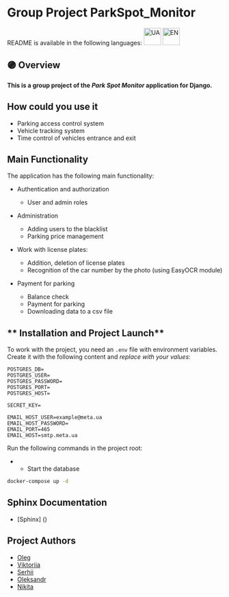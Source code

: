 # Group Project ParkSpot_Monitor

README is available in the following languages:
<a href="https://https://github.com/olegdenko/ParkSpot_Monitor/blob/dev/README.md">
<img src="https://em-content.zobj.net/thumbs/120/apple/354/flag-ukraine_1f1fa-1f1e6.png" alt="UA" width="40" height="40"></a>
<a href="https://github.com/olegdenko/ParkSpot_Monitor/blob/dev/README.eng.md">
<img src="https://em-content.zobj.net/thumbs/120/apple/354/flag-united-states_1f1fa-1f1f8.png" alt="EN" width="40" height="40"></a>


## :purple_circle: **Overview**

**This is a group project of the *Park Spot Monitor* application for Django.**

## How could you use it

* Parking access control system
* Vehicle tracking system
* Time control of vehicles entrance and exit

## **Main Functionality**

The application has the following main functionality:
* Authentication and authorization
     * User and admin roles

* Administration
     * Adding users to the blacklist
     * Parking price management

* Work with license plates:
     * Addition, deletion of license plates
     * Recognition of the car number by the photo (using EasyOCR module)

* Payment for parking
     * Balance check
     * Payment for parking
     * Downloading data to a csv file

##  ** Installation and Project Launch** 

To work with the project, you need an `.env` file with environment variables.
Create it with the following content and *replace with your values*:

```dotenv
POSTGRES_DB=
POSTGRES_USER=
POSTGRES_PASSWORD=
POSTGRES_PORT=
POSTGRES_HOST= 

SECRET_KEY=

EMAIL_HOST_USER=example@meta.ua
EMAIL_HOST_PASSWORD=
EMAIL_PORT=465
EMAIL_HOST=smtp.meta.ua
```

Run the following commands in the project root:

* * Start the database
```bash
docker-compose up -d
```
## Sphinx Documentation
* [Sphinx] ()

## Project Authors
* [Oleg](https://github.com/olegdenko)
* [Viktoriia](https://github.com/Nilinzo)
* [Serhii](https://github.com/SerhiiAndreiko)
* [Oleksandr](https://github.com/SVcheburator)
* [Nikita](https://github.com/Nikita-devel)
